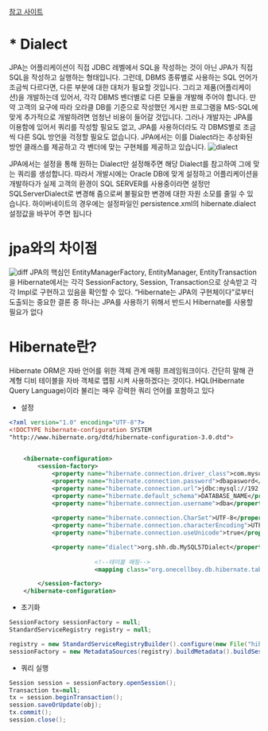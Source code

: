 [참고 사이트](https://docs.jboss.org/hibernate/orm/5.4/userguide/html_single/Hibernate_User_Guide.html)

# * Dialect  
  
JPA는 어플리케이션이 직접 JDBC 레벨에서 SQL을 작성하는 것이 아닌 JPA가 직접 SQL을 작성하고 실행하는 형태입니다. 그런데, DBMS 종류별로 사용하는 SQL 언어가 조금씩 다르다면, 다른 부분에 대한 대처가 필요할 것입니다. 
그리고 제품(어플리케이션)을 개발하는데 있어서, 각각 DBMS 벤더별로 다른 모듈을 개발해 주어야 합니다. 만약 고객의 요구에 따라 오라클 DB를 기준으로 작성했던 게시판 프로그램을 MS-SQL에 맞게 추가적으로 개발하려면 엄청난 비용이 들어갈 것입니다.
그러나 개발자는 JPA를 이용함에 있어서 쿼리를 작성할 필요도 없고, JPA를 사용하더라도 각 DBMS별로 조금씩 다른 SQL 방언을 걱정할 필요도 없습니다. JPA에서는 이를 Dialect라는 추상화된 방언 클래스를 제공하고 각 벤더에 맞는 구현체를 제공하고 있습니다.
![dialect](https://s3.us-west-2.amazonaws.com/secure.notion-static.com/7f78cb65-7e67-4666-a111-400d507c7a32/Untitled.png?X-Amz-Algorithm=AWS4-HMAC-SHA256&X-Amz-Credential=AKIAT73L2G45O3KS52Y5%2F20210427%2Fus-west-2%2Fs3%2Faws4_request&X-Amz-Date=20210427T130201Z&X-Amz-Expires=86400&X-Amz-Signature=1872bf29d943f177f727184f782f7b3e22f0c6577bf36e36d86fd01d5f4aa072&X-Amz-SignedHeaders=host&response-content-disposition=filename%20%3D%22Untitled.png%22)
  
JPA에서는 설정을 통해 원하는 Dialect만 설정해주면 해당 Dialect를 참고하여 그에 맞는 쿼리를 생성합니다. 따라서 개발시에는 Oracle DB에 맞게 설정하고 어플리케이션을 개발하다가 실제 고객의 환경이 SQL SERVER를 사용중이라면 설정만 SQLServerDialect로 변경해 줌으로써 불필요한 변경에 대한 자원 소모를 줄일 수 있습니다.
하이버네이트의 경우에는 설정파일인 persistence.xml의 hibernate.dialect 설정값을 바꾸어 주면 됩니다
    
    
# jpa와의 차이점  
  
![diff](https://s3.us-west-2.amazonaws.com/secure.notion-static.com/09c1aa89-a313-4de8-8fb5-b6c3b048dd86/Untitled.png?X-Amz-Algorithm=AWS4-HMAC-SHA256&X-Amz-Credential=AKIAT73L2G45O3KS52Y5%2F20210427%2Fus-west-2%2Fs3%2Faws4_request&X-Amz-Date=20210427T130135Z&X-Amz-Expires=86400&X-Amz-Signature=06d2ca60159b60cfa871acc7c62285c3aa6f7eba41ce79ed4c88a4be07de26bf&X-Amz-SignedHeaders=host&response-content-disposition=filename%20%3D%22Untitled.png%22)
JPA의 핵심인 EntityManagerFactory, EntityManager, EntityTransaction을 Hibernate에서는 각각 SessionFactory, Session, Transaction으로 상속받고 각각 Impl로 구현하고 있음을 확인할 수 있다. “Hibernate는 JPA의 구현체이다”로부터 도출되는 중요한 결론 중 하나는 JPA를 사용하기 위해서 반드시 Hibernate를 사용할 필요가 없다
  
  
# Hibernate란?  
  
Hibernate ORM은 자바 언어를 위한 객체 관계 매핑 프레임워크이다.
간단히 말해 관계형 디비 테이블을 자바 객체로 맵핑 시켜 사용하겠다는 것이다.
HQL(Hibernate Query Language)이라 불리는 매우 강력한 쿼리 언어를 포함하고 있다  
  
- 설정  

```xml
<?xml version="1.0" encoding="UTF-8"?>
<!DOCTYPE hibernate-configuration SYSTEM
"http://www.hibernate.org/dtd/hibernate-configuration-3.0.dtd">

 
    <hibernate-configuration>
        <session-factory>
            <property name="hibernate.connection.driver_class">com.mysql.jdbc.Driver</property>
            <property name="hibernate.connection.password">dbapasword</property>
            <property name="hibernate.connection.url">jdbc:mysql://192.168.0.49:3306/DATABASE_NAME?useSSL=false&amp;characterEncoding=UTF-8</property>
            <property name="hibernate.default_schema">DATABASE_NAME</property>
            <property name="hibernate.connection.username">dba</property>
           
            <property name="hibernate.connection.CharSet">UTF-8</property>
            <property name="hibernate.connection.characterEncoding">UTF-8</property>
            <property name="hibernate.connection.useUnicode">true</property>

            <property name="dialect">org.shh.db.MySQL57Dialect</property>
						
						<!--테이블 매핑-->
						<mapping class="org.onecellboy.db.hibernate.table.Person"/>

        </session-factory>
    </hibernate-configuration>
```

- 초기화  

```java
SessionFactory sessionFactory = null;
StandardServiceRegistry registry = null; 

registry = new StandardServiceRegistryBuilder().configure(new File("hibernate 설정 파일 경로")).build();
sessionFactory = new MetadataSources(registry).buildMetadata().buildSessionFactory();
```

- 쿼리 실행  

```java
Session session = sessionFactory.openSession();
Transaction tx=null; 
tx = session.beginTransaction();
session.saveOrUpdate(obj);
tx.commit();
session.close();
```
